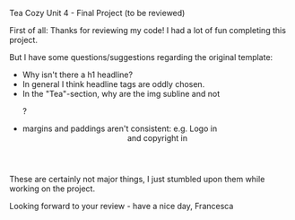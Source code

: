 Tea Cozy
Unit 4 - Final Project (to be reviewed)

First of all: Thanks for reviewing my code!
I had a lot of fun completing this project.

But I have some questions/suggestions regarding the original template:

- Why isn't there a h1 headline?
- In general I think headline tags are oddly chosen.
- In the "Tea"-section, why are the img subline <span> and not <p>?
- margins and paddings aren't consistent: e.g. Logo in <header> and copyright in <footer>

 These are certainly not major things, I just stumbled upon them while working on the project.

 Looking forward to your review - have a nice day,
 Francesca
